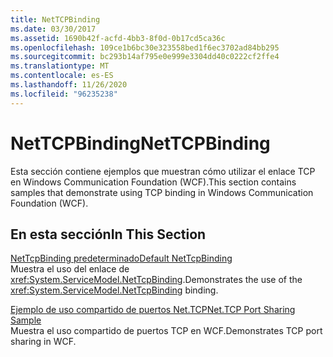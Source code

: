 ```yaml
---
title: NetTCPBinding
ms.date: 03/30/2017
ms.assetid: 1690b42f-acfd-4bb3-8f0d-0b17cd5ca36c
ms.openlocfilehash: 109ce1b6bc30e323558bed1f6ec3702ad84bb295
ms.sourcegitcommit: bc293b14af795e0e999e3304dd40c0222cf2ffe4
ms.translationtype: MT
ms.contentlocale: es-ES
ms.lasthandoff: 11/26/2020
ms.locfileid: "96235238"
---
```

# <a name="nettcpbinding"></a><span data-ttu-id="0b68a-102">NetTCPBinding</span><span class="sxs-lookup"><span data-stu-id="0b68a-102">NetTCPBinding</span></span>

<span data-ttu-id="0b68a-103">Esta sección contiene ejemplos que muestran cómo utilizar el enlace TCP en Windows Communication Foundation (WCF).</span><span class="sxs-lookup"><span data-stu-id="0b68a-103">This section contains samples that demonstrate using TCP binding in Windows Communication Foundation (WCF).</span></span>  
  
## <a name="in-this-section"></a><span data-ttu-id="0b68a-104">En esta sección</span><span class="sxs-lookup"><span data-stu-id="0b68a-104">In This Section</span></span>  

 [<span data-ttu-id="0b68a-105">NetTcpBinding predeterminado</span><span class="sxs-lookup"><span data-stu-id="0b68a-105">Default NetTcpBinding</span></span>](default-nettcpbinding.md)  
 <span data-ttu-id="0b68a-106">Muestra el uso del enlace de <xref:System.ServiceModel.NetTcpBinding>.</span><span class="sxs-lookup"><span data-stu-id="0b68a-106">Demonstrates the use of the <xref:System.ServiceModel.NetTcpBinding> binding.</span></span>  
  
 [<span data-ttu-id="0b68a-107">Ejemplo de uso compartido de puertos Net.TCP</span><span class="sxs-lookup"><span data-stu-id="0b68a-107">Net.TCP Port Sharing Sample</span></span>](net-tcp-port-sharing-sample.md)  
 <span data-ttu-id="0b68a-108">Muestra el uso compartido de puertos TCP en WCF.</span><span class="sxs-lookup"><span data-stu-id="0b68a-108">Demonstrates TCP port sharing in WCF.</span></span>

